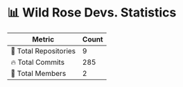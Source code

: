 # 📊 Wild Rose Devs. Statistics

| Metric            | Count |
|------------------|------|
| 📂 Total Repositories | 9 |
| 🔥 Total Commits   | 285 |
| 👥 Total Members   | 2 |

